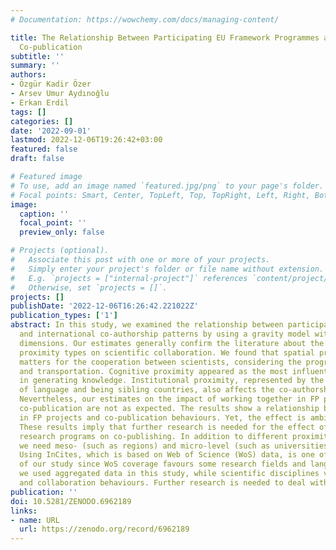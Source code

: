 ```yaml
---
# Documentation: https://wowchemy.com/docs/managing-content/

title: The Relationship Between Participating EU Framework Programmes and International
  Co-publication
subtitle: ''
summary: ''
authors:
- Özgür Kadir Özer
- Arsev Umur Aydınoğlu
- Erkan Erdil
tags: []
categories: []
date: '2022-09-01'
lastmod: 2022-12-06T19:26:42+03:00
featured: false
draft: false

# Featured image
# To use, add an image named `featured.jpg/png` to your page's folder.
# Focal points: Smart, Center, TopLeft, Top, TopRight, Left, Right, BottomLeft, Bottom, BottomRight.
image:
  caption: ''
  focal_point: ''
  preview_only: false

# Projects (optional).
#   Associate this post with one or more of your projects.
#   Simply enter your project's folder or file name without extension.
#   E.g. `projects = ["internal-project"]` references `content/project/deep-learning/index.md`.
#   Otherwise, set `projects = []`.
projects: []
publishDate: '2022-12-06T16:26:42.221022Z'
publication_types: ['1']
abstract: In this study, we examined the relationship between participating in FP
  and international co-authorship patterns by using a gravity model with proximity
  dimensions. Our estimates generally confirm the literature about the effect of various
  proximity types on scientific collaboration. We found that spatial proximity still
  matters for the cooperation between scientists, considering the progress in communication
  and transportation. Cognitive proximity appeared as the most influential factor
  in generating knowledge. Institutional proximity, represented by the similarity
  of language and being sibling countries, also affects the co-authorship tendencies.
  Nevertheless, our estimates on the impact of working together in FP projects on
  co-publication are not as expected. The results show a relationship between co-partnering
  in FP projects and co-publication behaviours. Yet, the effect is ambiguous and small.
  These results imply that further research is needed for the effect of international
  research programs on co-publishing. In addition to different proximity measures,
  we need meso- (such as regions) and micro-level (such as universities) analyses.
  Using InCites, which is based on Web of Science (WoS) data, is one of the limitations
  of our study since WoS coverage favours some research fields and languages. Also,
  we used aggregated data in this study, while scientific disciplines vary publication
  and collaboration behaviours. Further research is needed to deal with these limitations.
publication: ''
doi: 10.5281/ZENODO.6962189
links:
- name: URL
  url: https://zenodo.org/record/6962189
---
```

